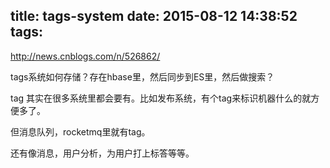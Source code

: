 title: tags-system
date: 2015-08-12 14:38:52
tags:
---



http://news.cnblogs.com/n/526862/

tags系统如何存储？存在hbase里，然后同步到ES里，然后做搜索？

tag 其实在很多系统里都会要有。比如发布系统，有个tag来标识机器什么的就方便多了。

但消息队列，rocketmq里就有tag。

还有像消息，用户分析，为用户打上标答等等。

